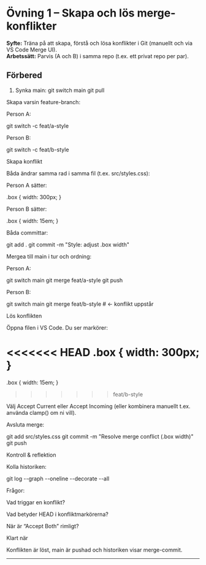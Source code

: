 # Övning 1 – Skapa och lös merge-konflikter

**Syfte:** Träna på att skapa, förstå och lösa konflikter i Git (manuellt och via VS Code Merge UI).  
**Arbetssätt:** Parvis (A och B) i samma repo (t.ex. ett privat repo per par).

## Förbered

1. Synka main:
   git switch main
   git pull

Skapa varsin feature-branch:

Person A:

git switch -c feat/a-style

Person B:

git switch -c feat/b-style

Skapa konflikt

Båda ändrar samma rad i samma fil (t.ex. src/styles.css):

Person A sätter:

.box { width: 300px; }

Person B sätter:

.box { width: 15em; }

Båda committar:

git add .
git commit -m "Style: adjust .box width"

Mergea till main i tur och ordning:

Person A:

git switch main
git merge feat/a-style
git push

Person B:

git switch main
git merge feat/b-style # <- konflikt uppstår

Lös konflikten

Öppna filen i VS Code. Du ser markörer:

<<<<<<< HEAD
.box { width: 300px; }
=======
.box { width: 15em; }

> > > > > > > feat/b-style

Välj Accept Current eller Accept Incoming (eller kombinera manuellt t.ex. använda clamp() om ni vill).

Avsluta merge:

git add src/styles.css
git commit -m "Resolve merge conflict (.box width)"
git push

Kontroll & reflektion

Kolla historiken:

git log --graph --oneline --decorate --all

Frågor:

Vad triggar en konflikt?

Vad betyder HEAD i konfliktmarkörerna?

När är “Accept Both” rimligt?

Klart när

Konflikten är löst, main är pushad och historiken visar merge-commit.

---
